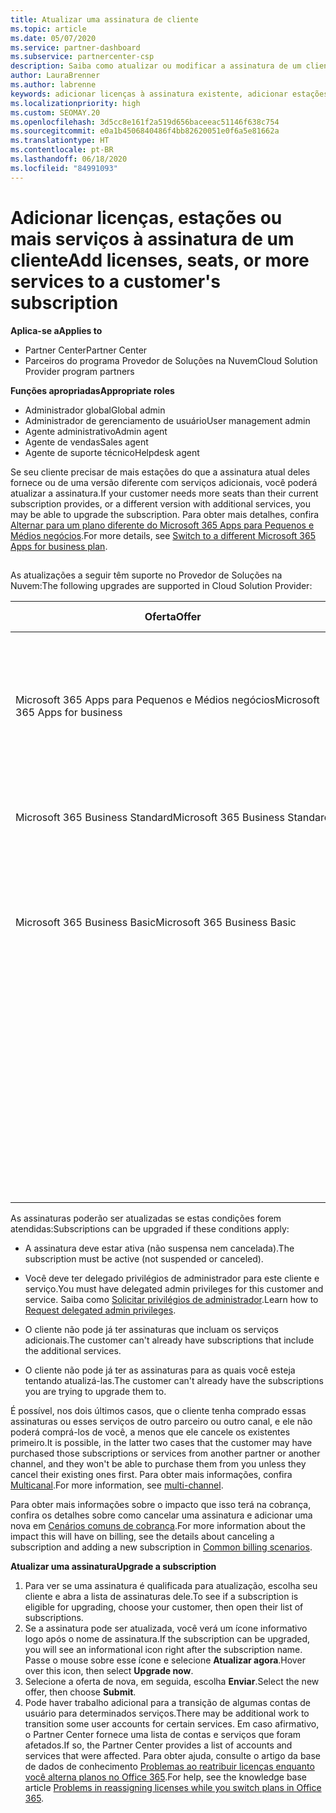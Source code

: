 ```yaml
---
title: Atualizar uma assinatura de cliente
ms.topic: article
ms.date: 05/07/2020
ms.service: partner-dashboard
ms.subservice: partnercenter-csp
description: Saiba como atualizar ou modificar a assinatura de um cliente. Adicione mais licenças, adicione mais estações ou migre para uma versão diferente com mais serviços.
author: LauraBrenner
ms.author: labrenne
keywords: adicionar licenças à assinatura existente, adicionar estações à assinatura existente, modificar uma assinatura, alterar uma assinatura, comprar mais licenças para um cliente
ms.localizationpriority: high
ms.custom: SEOMAY.20
ms.openlocfilehash: 3d5cc8e161f2a519d656baceeac51146f638c754
ms.sourcegitcommit: e0a1b4506840486f4bb82620051e0f6a5e81662a
ms.translationtype: HT
ms.contentlocale: pt-BR
ms.lasthandoff: 06/18/2020
ms.locfileid: "84991093"
---
```

# <a name="add-licenses-seats-or-more-services-to-a-customers-subscription"></a><span data-ttu-id="e8bf5-105">Adicionar licenças, estações ou mais serviços à assinatura de um cliente</span><span class="sxs-lookup"><span data-stu-id="e8bf5-105">Add licenses, seats, or more services to a customer's subscription</span></span>

<span data-ttu-id="e8bf5-106">**Aplica-se a**</span><span class="sxs-lookup"><span data-stu-id="e8bf5-106">**Applies to**</span></span>

- <span data-ttu-id="e8bf5-107">Partner Center</span><span class="sxs-lookup"><span data-stu-id="e8bf5-107">Partner Center</span></span>
- <span data-ttu-id="e8bf5-108">Parceiros do programa Provedor de Soluções na Nuvem</span><span class="sxs-lookup"><span data-stu-id="e8bf5-108">Cloud Solution Provider program partners</span></span>

<span data-ttu-id="e8bf5-109">**Funções apropriadas**</span><span class="sxs-lookup"><span data-stu-id="e8bf5-109">**Appropriate roles**</span></span>

- <span data-ttu-id="e8bf5-110">Administrador global</span><span class="sxs-lookup"><span data-stu-id="e8bf5-110">Global admin</span></span>
- <span data-ttu-id="e8bf5-111">Administrador de gerenciamento de usuário</span><span class="sxs-lookup"><span data-stu-id="e8bf5-111">User management admin</span></span>
- <span data-ttu-id="e8bf5-112">Agente administrativo</span><span class="sxs-lookup"><span data-stu-id="e8bf5-112">Admin agent</span></span>
- <span data-ttu-id="e8bf5-113">Agente de vendas</span><span class="sxs-lookup"><span data-stu-id="e8bf5-113">Sales agent</span></span>
- <span data-ttu-id="e8bf5-114">Agente de suporte técnico</span><span class="sxs-lookup"><span data-stu-id="e8bf5-114">Helpdesk agent</span></span>

<span data-ttu-id="e8bf5-115">Se seu cliente precisar de mais estações do que a assinatura atual deles fornece ou de uma versão diferente com serviços adicionais, você poderá atualizar a assinatura.</span><span class="sxs-lookup"><span data-stu-id="e8bf5-115">If your customer needs more seats than their current subscription provides, or a different version with additional services, you may be able to upgrade the subscription.</span></span> <span data-ttu-id="e8bf5-116">Para obter mais detalhes, confira [Alternar para um plano diferente do Microsoft 365 Apps para Pequenos e Médios negócios](https://go.microsoft.com/fwlink/p/?LinkId=723577).</span><span class="sxs-lookup"><span data-stu-id="e8bf5-116">For more details, see [Switch to a different Microsoft 365 Apps for business plan](https://go.microsoft.com/fwlink/p/?LinkId=723577).</span></span>

## <a href="" id="upgradesubscription"></a>


<span data-ttu-id="e8bf5-117">As atualizações a seguir têm suporte no Provedor de Soluções na Nuvem:</span><span class="sxs-lookup"><span data-stu-id="e8bf5-117">The following upgrades are supported in Cloud Solution Provider:</span></span>

<table>
<colgroup>
<col width="50%" />
<col width="50%" />
</colgroup>
<thead>
<tr class="header">
<th><span data-ttu-id="e8bf5-118">Oferta</span><span class="sxs-lookup"><span data-stu-id="e8bf5-118">Offer</span></span></th>
<th><span data-ttu-id="e8bf5-119">Possíveis atualizações</span><span class="sxs-lookup"><span data-stu-id="e8bf5-119">Possible upgrades</span></span></th>
</tr>
</thead>
<tbody>
<tr class="odd">
<td><span data-ttu-id="e8bf5-120">Microsoft 365 Apps para Pequenos e Médios negócios</span><span class="sxs-lookup"><span data-stu-id="e8bf5-120">Microsoft 365 Apps for business</span></span></td>
<td><ul>
<li><span data-ttu-id="e8bf5-121">Microsoft 365 Business Premium¹</span><span class="sxs-lookup"><span data-stu-id="e8bf5-121">Microsoft 365 Business Premium¹</span></span></li>
<li><span data-ttu-id="e8bf5-122">Microsoft 365 Apps para Grandes Empresas</span><span class="sxs-lookup"><span data-stu-id="e8bf5-122">Microsoft 365 Apps for enterprise</span></span></li>
<li><span data-ttu-id="e8bf5-123">Office 365 Enterprise E3</span><span class="sxs-lookup"><span data-stu-id="e8bf5-123">Office 365 Enterprise E3</span></span></li>
<li><span data-ttu-id="e8bf5-124">Office 365 Enterprise E5</span><span class="sxs-lookup"><span data-stu-id="e8bf5-124">Office 365 Enterprise E5</span></span></li>
</ul></td>
</tr>
<tr class="even">
<td><span data-ttu-id="e8bf5-125">Microsoft 365 Business Standard</span><span class="sxs-lookup"><span data-stu-id="e8bf5-125">Microsoft 365 Business Standard</span></span></td>
<td><ul>
<li><span data-ttu-id="e8bf5-126">Office 365 Enterprise E3</span><span class="sxs-lookup"><span data-stu-id="e8bf5-126">Office 365 Enterprise E3</span></span></li>
<li><span data-ttu-id="e8bf5-127">Office 365 Enterprise E5</span><span class="sxs-lookup"><span data-stu-id="e8bf5-127">Office 365 Enterprise E5</span></span></li>
</ul></td>
</tr>
<tr class="odd">
<td><span data-ttu-id="e8bf5-128">Microsoft 365 Business Basic</span><span class="sxs-lookup"><span data-stu-id="e8bf5-128">Microsoft 365 Business Basic</span></span></td>
<td><ul>
<li><span data-ttu-id="e8bf5-129">Microsoft 365 Business Standard¹</span><span class="sxs-lookup"><span data-stu-id="e8bf5-129">Microsoft 365 Business Standard¹</span></span></li>
<li><span data-ttu-id="e8bf5-130">Office 365 Enterprise E1</span><span class="sxs-lookup"><span data-stu-id="e8bf5-130">Office 365 Enterprise E1</span></span></li>
<li><span data-ttu-id="e8bf5-131">Office 365 Enterprise E3</span><span class="sxs-lookup"><span data-stu-id="e8bf5-131">Office 365 Enterprise E3</span></span></li>
<li><span data-ttu-id="e8bf5-132">Office 365 Enterprise E5</span><span class="sxs-lookup"><span data-stu-id="e8bf5-132">Office 365 Enterprise E5</span></span></li>
</ul></td>
</tr>
<tr class="even">
<td></td>
<td><p><span data-ttu-id="e8bf5-133">¹ O Microsoft 365 Apps para Pequenos e Médios negócios Índia e o Microsoft 365 Business Basic Índia podem ser atualizados para o Microsoft 365 Business Standard Índia, não para o Microsoft 365 Business Standard.</span><span class="sxs-lookup"><span data-stu-id="e8bf5-133">¹ Microsoft 365 Apps for business India and Microsoft 365 Business Basic India can be upgraded to Microsoft 365 Business Standard India, not to Microsoft 365 Business Standard.</span></span></p></td>
</tr>
</tbody>
</table>

<span data-ttu-id="e8bf5-134">As assinaturas poderão ser atualizadas se estas condições forem atendidas:</span><span class="sxs-lookup"><span data-stu-id="e8bf5-134">Subscriptions can be upgraded if these conditions apply:</span></span>

-   <span data-ttu-id="e8bf5-135">A assinatura deve estar ativa (não suspensa nem cancelada).</span><span class="sxs-lookup"><span data-stu-id="e8bf5-135">The subscription must be active (not suspended or canceled).</span></span>

-   <span data-ttu-id="e8bf5-136">Você deve ter delegado privilégios de administrador para este cliente e serviço.</span><span class="sxs-lookup"><span data-stu-id="e8bf5-136">You must have delegated admin privileges for this customer and service.</span></span> <span data-ttu-id="e8bf5-137">Saiba como [Solicitar privilégios de administrador](request-a-relationship-with-a-customer.md).</span><span class="sxs-lookup"><span data-stu-id="e8bf5-137">Learn how to [Request delegated admin privileges](request-a-relationship-with-a-customer.md).</span></span>

-   <span data-ttu-id="e8bf5-138">O cliente não pode já ter assinaturas que incluam os serviços adicionais.</span><span class="sxs-lookup"><span data-stu-id="e8bf5-138">The customer can't already have subscriptions that include the additional services.</span></span>

-   <span data-ttu-id="e8bf5-139">O cliente não pode já ter as assinaturas para as quais você esteja tentando atualizá-las.</span><span class="sxs-lookup"><span data-stu-id="e8bf5-139">The customer can't already have the subscriptions you are trying to upgrade them to.</span></span>

<span data-ttu-id="e8bf5-140">É possível, nos dois últimos casos, que o cliente tenha comprado essas assinaturas ou esses serviços de outro parceiro ou outro canal, e ele não poderá comprá-los de você, a menos que ele cancele os existentes primeiro.</span><span class="sxs-lookup"><span data-stu-id="e8bf5-140">It is possible, in the latter two cases that the customer may have purchased those subscriptions or services from another partner or another channel, and they won't be able to purchase them from you unless they cancel their existing ones first.</span></span> <span data-ttu-id="e8bf5-141">Para obter mais informações, confira [Multicanal](multichannel.md).</span><span class="sxs-lookup"><span data-stu-id="e8bf5-141">For more information, see [multi-channel](multichannel.md).</span></span>

<span data-ttu-id="e8bf5-142">Para obter mais informações sobre o impacto que isso terá na cobrança, confira os detalhes sobre como cancelar uma assinatura e adicionar uma nova em [Cenários comuns de cobrança](common-billing-scenarios.md).</span><span class="sxs-lookup"><span data-stu-id="e8bf5-142">For more information about the impact this will have on billing, see the details about canceling a subscription and adding a new subscription in [Common billing scenarios](common-billing-scenarios.md).</span></span>

<span data-ttu-id="e8bf5-143">**Atualizar uma assinatura**</span><span class="sxs-lookup"><span data-stu-id="e8bf5-143">**Upgrade a subscription**</span></span>

1.  <span data-ttu-id="e8bf5-144">Para ver se uma assinatura é qualificada para atualização, escolha seu cliente e abra a lista de assinaturas dele.</span><span class="sxs-lookup"><span data-stu-id="e8bf5-144">To see if a subscription is eligible for upgrading, choose your customer, then open their list of subscriptions.</span></span>
2.  <span data-ttu-id="e8bf5-145">Se a assinatura pode ser atualizada, você verá um ícone informativo logo após o nome de assinatura.</span><span class="sxs-lookup"><span data-stu-id="e8bf5-145">If the subscription can be upgraded, you will see an informational icon right after the subscription name.</span></span> <span data-ttu-id="e8bf5-146">Passe o mouse sobre esse ícone e selecione **Atualizar agora**.</span><span class="sxs-lookup"><span data-stu-id="e8bf5-146">Hover over this icon, then select **Upgrade now**.</span></span>
3.  <span data-ttu-id="e8bf5-147">Selecione a oferta de nova, em seguida, escolha **Enviar**.</span><span class="sxs-lookup"><span data-stu-id="e8bf5-147">Select the new offer, then choose **Submit**.</span></span>
4.  <span data-ttu-id="e8bf5-148">Pode haver trabalho adicional para a transição de algumas contas de usuário para determinados serviços.</span><span class="sxs-lookup"><span data-stu-id="e8bf5-148">There may be additional work to transition some user accounts for certain services.</span></span> <span data-ttu-id="e8bf5-149">Em caso afirmativo, o Partner Center fornece uma lista de contas e serviços que foram afetados.</span><span class="sxs-lookup"><span data-stu-id="e8bf5-149">If so, the Partner Center provides a list of accounts and services that were affected.</span></span> <span data-ttu-id="e8bf5-150">Para obter ajuda, consulte o artigo da base de dados de conhecimento [Problemas ao reatribuir licenças enquanto você alterna planos no Office 365](https://go.microsoft.com/fwlink/p/?LinkId=723576).</span><span class="sxs-lookup"><span data-stu-id="e8bf5-150">For help, see the knowledge base article [Problems in reassigning licenses while you switch plans in Office 365](https://go.microsoft.com/fwlink/p/?LinkId=723576).</span></span>

 

 



